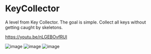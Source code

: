 # KeyCollector
 A level from Key Collector. The goal is simple. Collect all keys without getting caught by skeletons.


https://youtu.be/nLGEBOvfRUI

![image](https://user-images.githubusercontent.com/24250775/161388226-41bb616e-8dff-4d81-9eaf-d53299b67a5d.png)
![image](https://user-images.githubusercontent.com/24250775/161388257-3954a073-9853-4f1d-9b53-bf89d84414fd.png)
![image](https://user-images.githubusercontent.com/24250775/161388272-135bbaae-ef4d-44b4-917a-88890242baef.png)
